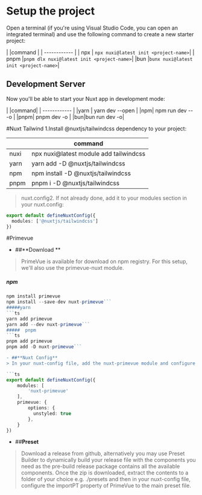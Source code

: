 # Setup the project
 Open a terminal (if you're using Visual Studio Code, you can open an integrated terminal) and use the following command to create a new starter project:

|   |command |
| ------------ |
|  npx | `npx nuxi@latest init <project-name>`|
| pnpm  |`pnpm dlx nuxi@latest init <project-name>`|
|bun   |`bunx nuxi@latest init <project-name>`|

## Development Server
Now you'll be able to start your Nuxt app in development mode:

|   |command|
| ------------ |
|yarn |  yarn dev --open |
|npm|  npm run dev -- -o |
|pnpm| pnpm dev -o  |
|bun|bun run dev -o|

#Nuxt Tailwind
1.Install @nuxtjs/tailwindcss dependency to your project:

|   |  command |
| ------------ | ------------ |
|  nuxi | npx nuxi@latest module add tailwindcss  |
|   yarn|   yarn add -D @nuxtjs/tailwindcss|
|   npm|   npm install -D @nuxtjs/tailwindcss|
|pnpm | pnpm i -D @nuxtjs/tailwindcss|

> nuxt.config2. If not already done, add it to your modules section in your nuxt.config:

```ts
export default defineNuxtConfig({
  modules: ['@nuxtjs/tailwindcss']
})

```

#Primevue 
- ##**Download **
> PrimeVue is available for download on npm registry. For this setup, we'll also use the primevue-nuxt module.

##### npm
```ts
npm install primevue
npm install --save-dev nuxt-primevue```
#####yarn
```ts
yarn add primevue
yarn add --dev nuxt-primevue```
#####  pnpm
```ts
pnpm add primevue
pnpm add -D nuxt-primevue```

- ##**Nuxt Config**
> In your nuxt-config file, add the nuxt-primevue module and configure PrimeVue to be unstyled.

```ts
export default defineNuxtConfig({
    modules: [
        'nuxt-primevue'
    ],
    primevue: {
        options: {
          unstyled: true
        },
    }
})

```

- ##**Preset**
> Download a release from github, alternatively you may use Preset Builder to dynamically build your release file with the components you need as the pre-build release package contains all the available components. Once the zip is downloaded, extract the contents to a folder of your choice e.g. ./presets and then in your nuxt-config file, configure the importPT property of PrimeVue to the main preset file.


